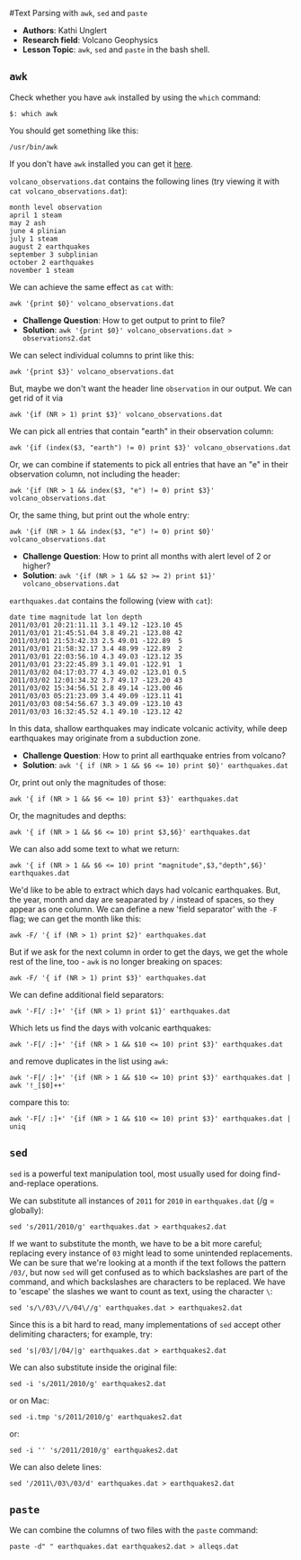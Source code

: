 #Text Parsing with `awk`, `sed` and `paste`

 - **Authors**: Kathi Unglert
 - **Research field**: Volcano Geophysics
 - **Lesson Topic**: `awk`, `sed` and `paste` in the bash shell.

## `awk`

Check whether you have `awk` installed by using the `which` command:

```
$: which awk
```

You should get something like this:

```
/usr/bin/awk
```

If you don't have `awk` installed you can get it [here](http://linux.softpedia.com/get/Text-Editing-Processing/Filters/GNU-awk-207.shtml).


`volcano_observations.dat` contains the following lines
(try viewing it with `cat volcano_observations.dat`):

```
month level observation
april 1 steam
may 2 ash
june 4 plinian
july 1 steam
august 2 earthquakes
september 3 subplinian
october 2 earthquakes
november 1 steam
```

We can achieve the same effect as `cat` with:

```
awk '{print $0}' volcano_observations.dat
```

  - **Challenge Question**: How to get output to print to file?
  - **Solution**: `awk '{print $0}' volcano_observations.dat > observations2.dat`


We can select individual columns to print like this:

```
awk '{print $3}' volcano_observations.dat
```

But, maybe we don't want the header line `observation` in our output.
We can get rid of it via

```
awk '{if (NR > 1) print $3}' volcano_observations.dat
```

We can pick all entries that contain "earth" in their observation column:

```
awk '{if (index($3, "earth") != 0) print $3}' volcano_observations.dat
```

Or, we can combine if statements to pick all entries that have an "e"
in their observation column, not including the header:

```
awk '{if (NR > 1 && index($3, "e") != 0) print $3}' volcano_observations.dat
```

Or, the same thing, but print out the whole entry:

```
awk '{if (NR > 1 && index($3, "e") != 0) print $0}' volcano_observations.dat
```

 - **Challenge Question**: How to print all months with alert level of 2 or higher?
 - **Solution**: `awk '{if (NR > 1 && $2 >= 2) print $1}' volcano_observations.dat`


`earthquakes.dat` contains the following (view with `cat`):

```
date time magnitude lat lon depth
2011/03/01 20:21:11.11 3.1 49.12 -123.10 45
2011/03/01 21:45:51.04 3.8 49.21 -123.08 42
2011/03/01 21:53:42.33 2.5 49.01 -122.89  5
2011/03/01 21:58:32.17 3.4 48.99 -122.89  2
2011/03/01 22:03:56.10 4.3 49.03 -123.12 35
2011/03/01 23:22:45.89 3.1 49.01 -122.91  1
2011/03/02 04:17:03.77 4.3 49.02 -123.01 0.5
2011/03/02 12:01:34.32 3.7 49.17 -123.20 43
2011/03/02 15:34:56.51 2.8 49.14 -123.00 46
2011/03/03 05:21:23.09 3.4 49.09 -123.11 41
2011/03/03 08:54:56.67 3.3 49.09 -123.10 43
2011/03/03 16:32:45.52 4.1 49.10 -123.12 42
```

In this data, shallow earthquakes may indicate volcanic activity,
while deep earthquakes may originate from a subduction zone.

 - **Challenge Question**: How to print all earthquake entries from volcano?
 - **Solution**: `awk '{ if (NR > 1 && $6 <= 10) print $0}' earthquakes.dat`

Or, print out only the magnitudes of those:

```
awk '{ if (NR > 1 && $6 <= 10) print $3}' earthquakes.dat
```

Or, the magnitudes and depths:

```
awk '{ if (NR > 1 && $6 <= 10) print $3,$6}' earthquakes.dat
```

We can also add some text to what we return:

```
awk '{ if (NR > 1 && $6 <= 10) print "magnitude",$3,"depth",$6}' earthquakes.dat
```

We'd like to be able to extract which days had volcanic earthquakes.
But, the year, month and day are seaparated by `/` instead of spaces,
so they appear as one column. We can define a new 'field separator'
with the `-F` flag; we can get the month like this:

```
awk -F/ '{ if (NR > 1) print $2}' earthquakes.dat
```

But if we ask for the next column in order to get the days,
we get the whole rest of the line, too - `awk` is no longer
breaking on spaces:

```
awk -F/ '{ if (NR > 1) print $3}' earthquakes.dat
```

We can define additional field separators:

```
awk '-F[/ :]+' '{if (NR > 1) print $1}' earthquakes.dat
```

Which lets us find the days with volcanic earthquakes:

```
awk '-F[/ :]+' '{if (NR > 1 && $10 <= 10) print $3}' earthquakes.dat
```

and remove duplicates in the list using `awk`:

```
awk '-F[/ :]+' '{if (NR > 1 && $10 <= 10) print $3}' earthquakes.dat | awk '!_[$0]++'
```

compare this to:

```
awk '-F[/ :]+' '{if (NR > 1 && $10 <= 10) print $3}' earthquakes.dat | uniq
```

## `sed`

`sed` is a powerful text manipulation tool,
most usually used for doing find-and-replace operations.

We can substitute all instances of `2011` for `2010` in `earthquakes.dat` (/g = globally):

```
sed 's/2011/2010/g' earthquakes.dat > earthquakes2.dat
```

If we want to substitute the month, we have to be a bit more careful;
replacing every instance of `03` might lead to some unintended replacements.
We can be sure that we're looking at a month if the text follows the pattern `/03/`,
but now `sed` will get confused as to which backslashes are part of the command,
and which backslashes are characters to be replaced.
We have to 'escape' the slashes we want to count as text,
using the character `\`:

```
sed 's/\/03\//\/04\//g' earthquakes.dat > earthquakes2.dat
```

Since this is a bit hard to read,
many implementations of `sed` accept other delimiting characters;
for example, try:

```
sed 's|/03/|/04/|g' earthquakes.dat > earthquakes2.dat
```

We can also substitute inside the original file:

```
sed -i 's/2011/2010/g' earthquakes2.dat
```

or on Mac:

```
sed -i.tmp 's/2011/2010/g' earthquakes2.dat
```

or:

```
sed -i '' 's/2011/2010/g' earthquakes2.dat
```

We can also delete lines:

```
sed '/2011\/03\/03/d' earthquakes.dat > earthquakes2.dat
```

## `paste`

We can combine the columns of two files with the `paste` command:

```
paste -d" " earthquakes.dat earthquakes2.dat > alleqs.dat
```
